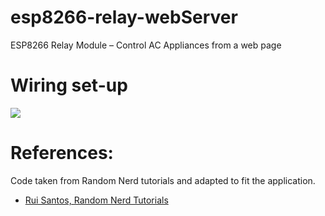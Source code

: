 # esp8266-relay-webServer
ESP8266 Relay Module – Control AC Appliances from a web page

# Wiring set-up
![](/img/wiring_setup.jpg)


# References:
Code taken from Random Nerd tutorials and adapted to fit the application. 
- [Rui Santos, Random Nerd Tutorials](https://randomnerdtutorials.com/esp8266-relay-module-ac-web-server/)
